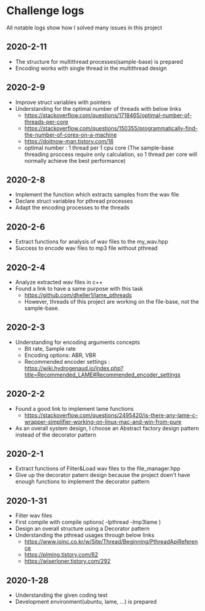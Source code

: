 # Challenge logs

All notable logs show how I solved many issues in this project


## 2020-2-11

- The structure for multithread processes(sample-base) is prepared
- Encoding works with single thread in the multithread design


## 2020-2-9

- Improve struct variables with pointers
- Understanding for the optimal number of threads with below links
  - https://stackoverflow.com/questions/1718465/optimal-number-of-threads-per-core
  - https://stackoverflow.com/questions/150355/programmatically-find-the-number-of-cores-on-a-machine
  - https://doitnow-man.tistory.com/16
  - optimal number : 1 thread per 1 cpu core (The sample-base threading proccess require only calculation, so 1 thread per core will normally achieve the best performance)

## 2020-2-8

- Implement the function which extracts samples from the wav file
- Declare struct variables for pthread processes
- Adapt the encoding processes to the threads

## 2020-2-6

- Extract functions for analysis of wav files to the my_wav.hpp
- Success to encode wav files to mp3 file without pthread

## 2020-2-4

- Analyze extracted wav files in c++
- Found a link to have a same purpose with this task
  - https://github.com/dheller1/lame_pthreads
  - However, threads of this project are working on the file-base, not the sample-base.

## 2020-2-3

- Understanding for encoding arguments concepts
  - Bit rate, Sample rate
  - Encoding options: ABR, VBR
  - Recommended encoder settings : https://wiki.hydrogenaud.io/index.php?title=Recommended_LAME#Recommended_encoder_settings


## 2020-2-2

- Found a good link to implement lame functions
  - https://stackoverflow.com/questions/2495420/is-there-any-lame-c-wrapper-simplifier-working-on-linux-mac-and-win-from-pure
- As an overall system design, I choose an Abstract factory design pattern instead of the decorator pattern

## 2020-2-1

- Extract functions of Filter&Load wav files to the file_manager.hpp
- Give up the decorator patern design because the project doen't have enough functions to implement the decorator pattern


## 2020-1-31

- Filter wav files
- First compile with compile options( -lpthread -lmp3lame )
- Design an overall structure using a Decorator pattern
- Understanding the pthread usages through below links
  - https://www.joinc.co.kr/w/Site/Thread/Beginning/PthreadApiReference
  - https://plming.tistory.com/62
  - https://wiserloner.tistory.com/292

## 2020-1-28

- Understanding the given coding test
- Development environment(ubuntu, lame, ...) is prepared
